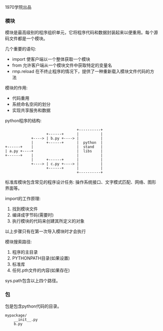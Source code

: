 1970学院出品

### 模块

模块是最高级别的程序组织单元，它将程序代码和数据封装起来以便重用。每个源码文件都是一个模块。

几个重要的语句:

* import 使客户端以一个整体获取一个模块
* from 允许客户端从一个模块文件中获取特定的变量名
* rmp.reload 在不终止程序的情况下，提供了一种重新载入模块文件代码的方法

模块的作用:

* 代码重用
* 系统命名空间的划分
* 实现共享服务和数据

python程序的结构:

```
                                 +----------+
                   +------+      |          |
            +----> | b.py +----> |          |
            |      +------+      |  python  |
+------+    |                    |  stand   |
| a.py +----+                    |  libs    |
+------+    |                    |          |
            |      +------+      |          |
            +----> | c.py +----> |          |
                   +------+      |          |
                                 +----------+

```

标准库模块包含常见的程序设计任务: 操作系统接口、文字模式匹配、网络、图形界面等。

import的工作原理:

1. 找到模块文件
2. 编译成字节码(需要时)
3. 执行模块的代码来创建其所定义的对象

以上步骤只有在第一次导入模块时才会执行

模块搜索路径:

1. 程序的主目录
2. PYTHONPATH目录(如果设置)
3. 标准库
4. 任何.pth文件的内容(如果存在)

sys.path包含以上四个路径。

### 包

包是包含python代码的目录。

```
mypackage/
    __init__.py
    b.py
```
